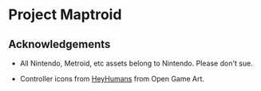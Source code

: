 # Project Maptroid

## Acknowledgements

* All Nintendo, Metroid, etc assets belong to Nintendo. Please don't sue.

* Controller icons from [HeyHumans](https://opengameart.org/content/xbox-360-pixel-art-controller-icons) from Open Game Art.